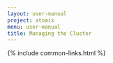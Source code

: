 ```yaml
---
layout: user-manual
project: atomix
menu: user-manual
title: Managing the Cluster
---
```


{% include common-links.html %}
